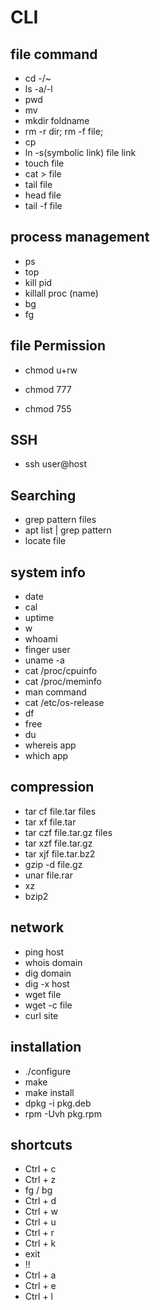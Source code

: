 # CLI

## file command 
* cd -/~
* ls -a/-l
* pwd
* mv
* mkdir foldname
* rm -r dir; rm -f file;
* cp 
* ln -s(symbolic link) file link
* touch file
* cat > file
* tail file
* head file
* tail -f file

## process management

* ps
* top
* kill pid
* killall proc (name)
* bg
* fg

## file Permission

* chmod u+rw
* chmod 777

* chmod 755

## SSH

* ssh user@host

## Searching
* grep pattern files
* apt list | grep pattern
* locate file


## system info

* date  
* cal
* uptime
* w
* whoami
* finger user
* uname -a
* cat /proc/cpuinfo
* cat /proc/meminfo
* man command
* cat /etc/os-release
* df
* free
* du
* whereis app
* which app

## compression

* tar cf file.tar files
* tar xf file.tar
* tar czf file.tar.gz files
* tar xzf file.tar.gz 
* tar xjf file.tar.bz2
* gzip -d file.gz
* unar file.rar
* xz 
* bzip2

## network
* ping host
* whois domain
* dig domain
* dig -x host
* wget file
* wget -c file
* curl site

## installation
* ./configure
* make 
* make install
* dpkg -i pkg.deb
* rpm -Uvh pkg.rpm

## shortcuts
* Ctrl + c
* Ctrl + z
* fg / bg 
* Ctrl + d
* Ctrl + w
* Ctrl + u
* Ctrl + r
* Ctrl + k
* exit
* !!
* Ctrl + a
* Ctrl + e
* Ctrl + l
